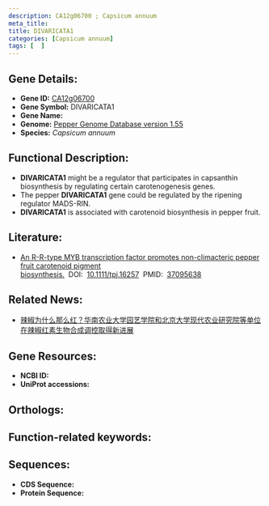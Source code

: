 ```yaml
---
description: CA12g06700 ; Capsicum annuum
meta_title:
title: DIVARICATA1
categories: [Capsicum annuum]
tags: [  ]
---
```


## Gene Details:
- **Gene ID:**	[CA12g06700]()
- **Gene Symbol:** DIVARICATA1
- **Gene Name:** 
- **Genome:** [Pepper Genome Database version 1.55]()
- **Species:** *Capsicum annuum*

## Functional Description:
   - **DIVARICATA1** might be a regulator that participates in capsanthin biosynthesis by regulating certain carotenogenesis genes.
   - The pepper **DIVARICATA1** gene could be regulated by the ripening regulator MADS-RIN.
   - **DIVARICATA1** is associated with carotenoid biosynthesis in pepper fruit.

## Literature:
   - [An R-R-type MYB transcription factor promotes non-climacteric pepper fruit carotenoid pigment biosynthesis.]( https://onlinelibrary.wiley.com/doi/full/10.1111/tpj.16257)&nbsp;&nbsp;DOI:&nbsp;&nbsp;[10.1111/tpj.16257](https://onlinelibrary.wiley.com/doi/full/10.1111/tpj.16257)&nbsp;&nbsp;PMID:&nbsp;&nbsp;[37095638](https://pubmed.ncbi.nlm.nih.gov/37095638/)

## Related News:
   - [辣椒为什么那么红？华南农业大学园艺学院和北京大学现代农业研究院等单位在辣椒红素生物合成调控取得新进展](https://mp.weixin.qq.com/s?__biz=MzIyOTY2NDYyNQ==&mid=2247571314&idx=1&sn=45d06acee899369f5f6a890042ca2dae&chksm=7ed459268268e19c0bd38548834eeb46c1ab241389102d58f8697288c3d5458d89c226886e09&scene=27#wechat_redirect)

## Gene Resources:
- **NCBI ID:** [](https://www.ncbi.nlm.nih.gov/gene/?term=)
- **UniProt accessions:** [](https://www.uniprot.org/uniprotkb//entry)

## Orthologs:


## Function-related keywords:


## Sequences:
- **CDS Sequence:**
- **Protein Sequence:**
